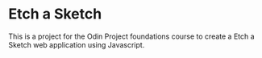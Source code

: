 # Etch a Sketch

This is a project for the Odin Project foundations course to create a Etch a Sketch web application using Javascript.